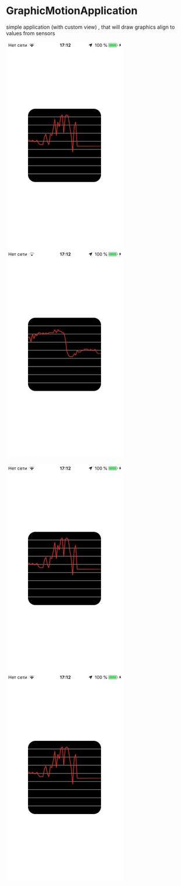 # GraphicMotionApplication
simple application (with custom view) , that will draw graphics align to values from sensors


![alt text](https://github.com/Icar05/GraphicMotionApplication/blob/master/iOSDiaOne.jpg) 
![alt text](https://github.com/Icar05/GraphicMotionApplication/blob/master/iOSDiaTwo.jpg)

![alt text](https://github.com/Icar05/GraphicMotionApplication/blob/master/iOSDiaOne.jpg) 
![alt text](https://github.com/Icar05/GraphicMotionApplication/blob/master/iOSDiaOne.jpg)
